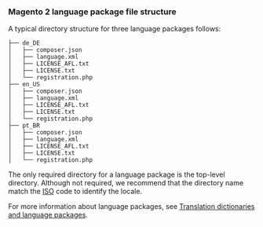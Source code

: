 <div markdown="1">

<h3 id="file-struct-comp-lang">Magento 2 language package file structure</h3>
A typical directory structure for three language packages follows:

	├── de_DE
	│   ├── composer.json
	│   ├── language.xml
	│   ├── LICENSE_AFL.txt
	│   ├── LICENSE.txt
	│   └── registration.php
	├── en_US
	│   ├── composer.json
	│   ├── language.xml
	│   ├── LICENSE_AFL.txt
	│   ├── LICENSE.txt
	│   └── registration.php
	├── pt_BR
	│   ├── composer.json
	│   ├── language.xml
	│   ├── LICENSE_AFL.txt
	│   ├── LICENSE.txt
	│   └── registration.php

The only required directory for a language package is the top-level directory. Although not required, we recommend that the directory name match the <a href="http://www.iso.org/iso/home/standards/language_codes.htm" target="_blank">ISO</a> code to identify the locale.

For more information about language packages, see <a href="{{ site.gdeurl21 }}config-guide/cli/config-cli-subcommands-i18n.html">Translation dictionaries and language packages</a>.
